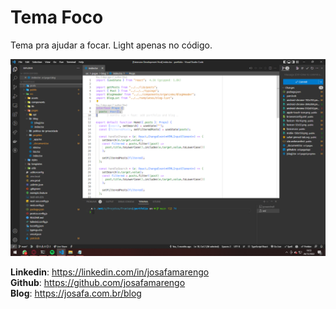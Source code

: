 # Tema Foco

Tema pra ajudar a focar. Light apenas no código.

<img src="./screenshot.png" alt="Screenshot Foco Theme">

**Linkedin**: https://linkedin.com/in/josafamarengo <br>
**Github**: https://github.com/josafamarengo <br>
**Blog**: https://josafa.com.br/blog
